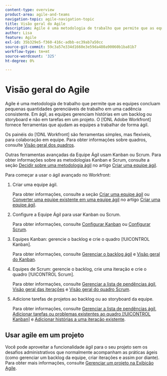 ```yaml
---
content-type: overview
product-area: agile-and-teams
navigation-topic: agile-navigation-topic
title: Visão geral do Agile
description: Agile é uma metodologia de trabalho que permite que as equipes concluam pequenas quantidades gerenciáveis de trabalho em uma cadência consistente. Em ágil, as equipes gerenciam histórias em um backlog ou storyboard e não em tarefas em um projeto.O  [!DNL Adobe Workfront] fornece ferramentas que ajudam as equipes a trabalhar de forma ágil.
author: Lisa
feature: Agile
exl-id: 35b329e5-f360-416c-adbb-ec39ab7a50cc
source-git-commit: 59c3a57e334d1660e3e59da480a90060b1ba81b7
workflow-type: tm+mt
source-wordcount: '325'
ht-degree: 0%

---
```


# Visão geral do Agile

Agile é uma metodologia de trabalho que permite que as equipes concluam pequenas quantidades gerenciáveis de trabalho em uma cadência consistente. Em ágil, as equipes gerenciam histórias em um backlog ou storyboard e não em tarefas em um projeto. O [!DNL Adobe Workfront] fornece ferramentas que ajudam as equipes a trabalhar de forma ágil.

Os painéis do [!DNL Workfront] são ferramentas simples, mas flexíveis, para colaboração em equipe. Para obter informações sobre quadros, consulte [Visão geral dos quadros](../agile/boards-overview.md).

Outras ferramentas avançadas da Equipe Ágil usam Kanban ou Scrum. Para obter informações sobre as metodologias Kanban e Scrum, consulte a seção [Decidir sobre uma metodologia ágil](../agile/get-started-with-agile-in-workfront/create-an-agile-team.md#deciding) no artigo [Criar uma equipe ágil](../agile/get-started-with-agile-in-workfront/create-an-agile-team.md).

Para começar a usar o ágil avançado no Workfront:

1. Criar uma equipe ágil.

   Para obter informações, consulte a seção [Criar uma equipe ágil](../agile/get-started-with-agile-in-workfront/create-an-agile-team.md/#create-an-agile-team-1) ou [Converter uma equipe existente em uma equipe ágil](../agile/get-started-with-agile-in-workfront/create-an-agile-team.md#converting-an-existing-team-into-an-agaile-team) no artigo [Criar uma equipe ágil](../agile/get-started-with-agile-in-workfront/create-an-agile-team.md).

1. Configure a Equipe Ágil para usar Kanban ou Scrum.

   Para obter informações, consulte [Configurar Kanban](../agile/get-started-with-agile-in-workfront/configure-kanban.md) ou [Configurar Scrum](../agile/get-started-with-agile-in-workfront/configure-scrum.md).

1. Equipes Kanban: gerencie o backlog e crie o quadro [!UICONTROL Kanban].

   Para obter informações, consulte [Gerenciar o backlog ágil](../agile/work-in-an-agile-environment/manage-the-agile-backlog.md) e [Visão geral do Kanban](../agile/use-kanban-in-an-agile-team/kanban-overview.md).

1. Equipes de Scrum: gerencie o backlog, crie uma iteração e crie o quadro [!UICONTROL Scrum].

   Para obter informações, consulte [Gerenciar a lista de pendências ágil](../agile/work-in-an-agile-environment/manage-the-agile-backlog.md), [Visão geral das iterações](../agile/use-scrum-in-an-agile-team/iterations/iterations-overview.md) e [Visão geral do quadro Scrum](../agile/use-scrum-in-an-agile-team/scrum-board/scrum-board-overview.md).

1. Adicione tarefas de projetos ao backlog ou ao storyboard da equipe.

   Para obter informações, consulte [Gerenciar a lista de pendências ágil](../agile/work-in-an-agile-environment/manage-the-agile-backlog.md), [Adicionar tarefas ou problemas existentes ao quadro [!UICONTROL Kanban]](../agile/use-kanban-in-an-agile-team/add-existing-tasks-or-issues-to-the-kanban-board.md) e [Adicionar histórias a uma iteração existente](../agile/use-scrum-in-an-agile-team/iterations/add-stories-to-existing-iteration.md).

## Usar agile em um projeto

Você pode aproveitar a funcionalidade ágil para o seu projeto sem os desafios administrativos que normalmente acompanham as práticas ágeis (como gerenciar um backlog da equipe, criar iterações e assim por diante). Para obter mais informações, consulte [Gerenciar um projeto na Exibição Agile](/help/quicksilver/manage-work/projects/manage-projects/manage-projects-in-agile-view.md).
